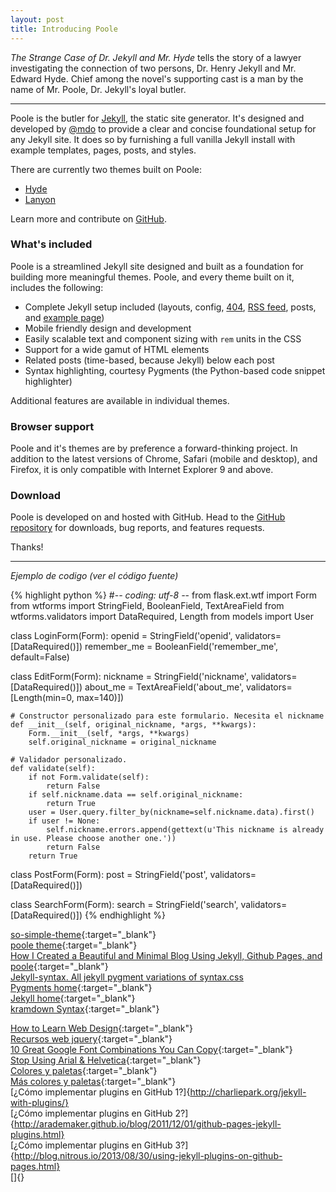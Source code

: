 ```yaml
---
layout: post
title: Introducing Poole
---
```


*The Strange Case of Dr. Jekyll and Mr. Hyde* tells the story of a lawyer investigating the connection of two persons, Dr. Henry Jekyll and Mr. Edward Hyde. Chief among the novel's supporting cast is a man by the name of Mr. Poole, Dr. Jekyll's loyal butler.

-----

Poole is the butler for [Jekyll](http://jekyllrb.com), the static site generator. It's designed and developed by [@mdo](https://twitter.com/mdo) to provide a clear and concise foundational setup for any Jekyll site. It does so by furnishing a full vanilla Jekyll install with example templates, pages, posts, and styles.

There are currently two themes built on Poole:

* [Hyde](http://hyde.getpoole.com)
* [Lanyon](http://lanyon.getpoole.com)

Learn more and contribute on [GitHub](https://github.com/poole).

### What's included

Poole is a streamlined Jekyll site designed and built as a foundation for building more meaningful themes. Poole, and every theme built on it, includes the following:

* Complete Jekyll setup included (layouts, config, [404](/404.html), [RSS feed](/atom.xml), posts, and [example page](/about))
* Mobile friendly design and development
* Easily scalable text and component sizing with `rem` units in the CSS
* Support for a wide gamut of HTML elements
* Related posts (time-based, because Jekyll) below each post
* Syntax highlighting, courtesy Pygments (the Python-based code snippet highlighter)

Additional features are available in individual themes.

### Browser support

Poole and it's themes are by preference a forward-thinking project. In addition to the latest versions of Chrome, Safari (mobile and desktop), and Firefox, it is only compatible with Internet Explorer 9 and above.

### Download

Poole is developed on and hosted with GitHub. Head to the <a href="https://github.com/poole/poole">GitHub repository</a> for downloads, bug reports, and features requests.

Thanks!

----

*Ejemplo de codigo (ver el código fuente)*

{% highlight python %}
#-*- coding: utf-8 -*-
from flask.ext.wtf import Form
from wtforms import StringField, BooleanField, TextAreaField
from wtforms.validators import DataRequired, Length
from models import User

class LoginForm(Form):
    openid = StringField('openid', validators=[DataRequired()])
    remember_me = BooleanField('remember_me', default=False)

class EditForm(Form):
    nickname = StringField('nickname', validators=[DataRequired()])
    about_me = TextAreaField('about_me', validators=[Length(min=0, max=140)])

    # Constructor personalizado para este formulario. Necesita el nickname
    def __init__(self, original_nickname, *args, **kwargs):
        Form.__init__(self, *args, **kwargs)
        self.original_nickname = original_nickname

    # Validador personalizado.
    def validate(self):
        if not Form.validate(self):
            return False
        if self.nickname.data == self.original_nickname:
            return True
        user = User.query.filter_by(nickname=self.nickname.data).first()
        if user != None:
            self.nickname.errors.append(gettext(u'This nickname is already in use. Please choose another one.'))
            return False
        return True

class PostForm(Form):
    post = StringField('post', validators=[DataRequired()])

class SearchForm(Form):
    search = StringField('search', validators=[DataRequired()])
{% endhighlight %}

[so-simple-theme](http://mmistakes.github.io/so-simple-theme/theme-setup/){:target="_blank"}<br>
[poole theme](https://github.com/poole/poole){:target="_blank"}<br>
[How I Created a Beautiful and Minimal Blog Using Jekyll, Github Pages, and poole](http://joshualande.com/jekyll-github-pages-poole/){:target="_blank"}<br>
[Jekyll-syntax. All jekyll pygment variations of syntax.css](https://github.com/iwootten/jekyll-syntax)<br>
[Pygments home](http://pygments.org/){:target="_blank"}<br>
[Jekyll home](http://jekyllrb.com/){:target="_blank"}<br>
[kramdown Syntax](http://kramdown.gettalong.org/syntax.html){:target="_blank"}<br>

[How to Learn Web Design](https://ash.guru/how-to-learn-web-design/){:target="_blank"}<br>
[Recursos web jquery](http://www.unheap.com/){:target="_blank"}<br>
[10 Great Google Font Combinations You Can Copy](http://designshack.net/articles/css/10-great-google-font-combinations-you-can-copy/){:target="_blank"}<br>
[Stop Using Arial & Helvetica](http://www.64notes.com/design/stop-helvetica-arial/){:target="_blank"}<br>
[Colores y paletas](http://www.color-hex.com/){:target="_blank"}<br>
[Más colores y paletas](https://mudcu.be/sphere/){:target="_blank"}<br>
[¿Cómo implementar plugins en GitHub 1?]{http://charliepark.org/jekyll-with-plugins/}<br>
[¿Cómo implementar plugins en GitHub 2?]{http://arademaker.github.io/blog/2011/12/01/github-pages-jekyll-plugins.html}<br>
[¿Cómo implementar plugins en GitHub 3?]{http://blog.nitrous.io/2013/08/30/using-jekyll-plugins-on-github-pages.html}<br>
[]{}<br>


